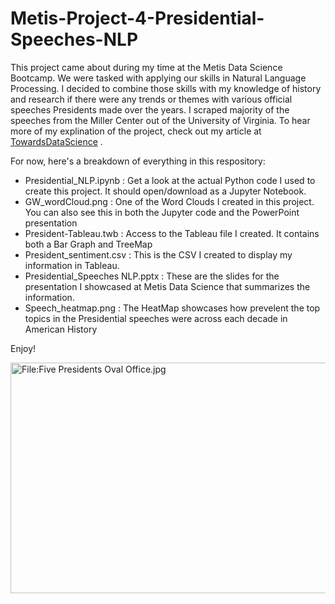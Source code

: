 # Metis-Project-4-Presidential-Speeches-NLP

This project came about during my time at the Metis Data Science Bootcamp.  We were tasked with applying our skills in Natural Language Processing.  I decided to combine those skills with my knowledge of history and research if there were any trends or themes with various official speeches Presidents made over the years.  I scraped majority of the speeches from the Miller Center out of the University of Virginia.  To hear more of my explination of the project, check out my article at 
[TowardsDataScience](https://towardsdatascience.com/analysis-of-presidential-speeches-throughout-american-history-bb088d36d7dd)
.

For now, here's a breakdown of everything in this respository:
* Presidential_NLP.ipynb :  Get a look at the actual Python code I used to create this project.  It should open/download as a Jupyter Notebook.
* GW_wordCloud.png : One of the Word Clouds I created in this project.  You can also see this in both the Jupyter code and the PowerPoint presentation
* President-Tableau.twb : Access to the Tableau file I created.  It contains both a Bar Graph and TreeMap
* President_sentiment.csv : This is the CSV I created to display my information in Tableau.
* Presidential_Speeches NLP.pptx : These are the slides for the presentation I showcased at Metis Data Science that summarizes the information.
* Speech_heatmap.png :  The HeatMap showcases how prevelent the top topics in the Presidential speeches were across each decade in American History

Enjoy!

<img alt="File:Five Presidents Oval Office.jpg" src="https://upload.wikimedia.org/wikipedia/commons/6/6f/Five_Presidents_Oval_Office.jpg" decoding="async" width="514" height="369">
